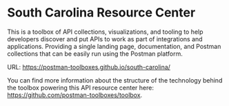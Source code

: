 # South Carolina Resource Center
This is a toolbox of API collections, visualizations, and tooling to help developers discover and put APIs to work as part of integrations and applications. Providing a single landing page, documentation, and Postman collections that can be easily run using the Postman platform.

URL: https://postman-toolboxes.github.io/south-carolina/

You can find more information about the structure of the technology behind the toolbox powering this API resource center here: https://github.com/postman-toolboxes/toolbox.
